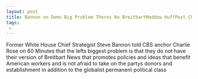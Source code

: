 ```yaml
---
layout: post
title: Bannon on Dems Big Problem Theres No BreitbartMaddow HuffPost Cheerleaders for Donor Class
tags:
 -
---
```

Former White House Chief Strategist Steve Bannon told CBS anchor Charlie Rose on 60 Minutes that the lefts biggest problem is that they do not have their version of Breitbart News that promotes policies and ideas that benefit American workers and is not afraid to take on the partys donors and establishment in addition to the globalist permanent political class

